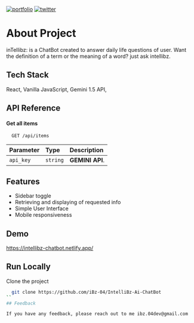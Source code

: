 [![portfolio](https://img.shields.io/badge/my_portfolio-000?style=for-the-badge&logo=ko-fi&logoColor=white)](https://ibzdev.site)
[![twitter](https://img.shields.io/badge/twitter-1DA1F2?style=for-the-badge&logo=twitter&logoColor=white)](https://twitter.com/ibrahh__ib)

# About Project 

inTellibz: is a ChatBot created to answer daily life questions of user. Want the definition of a term or the meaning of a word? just ask intellibz.

## Tech Stack

React, Vanilla JavaScript, Gemini 1.5 API,

## API Reference

#### Get all items

```http
  GET /api/items
```

| Parameter | Type     | Description                |
| :-------- | :------- | :------------------------- |
| `api_key` | `string` | **GEMINI API**.

## Features

- Sidebar toggle
- Retrieving and displaying of requested info
- Simple User Interface
- Mobile responsiveness

## Demo
https://intellibz-chatbot.netlify.app/

## Run Locally

Clone the project

```bash
  git clone https://github.com/iBz-04/IntelliBz-Ai-ChatBot
``
## Feedback

If you have any feedback, please reach out to me ibz.04dev@gmail.com
